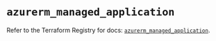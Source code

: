 # `azurerm_managed_application`

Refer to the Terraform Registry for docs: [`azurerm_managed_application`](https://registry.terraform.io/providers/hashicorp/azurerm/3.101.0/docs/resources/managed_application).
